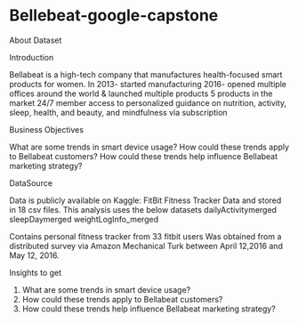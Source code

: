 # Bellebeat-google-capstone

About Dataset

Introduction

Bellabeat is a high-tech company that manufactures health-focused smart products for women.
In 2013- started manufacturing
2016- opened multiple offices around the world & launched multiple products
5 products in the market
24/7 member access to personalized guidance on nutrition, activity, sleep, health, and beauty, and mindfulness via subscription

Business Objectives

What are some trends in smart device usage?
How could these trends apply to Bellabeat customers?
How could these trends help influence Bellabeat marketing strategy?

DataSource

Data is publicly available on Kaggle: FitBit Fitness Tracker Data and stored in 18 csv files. This analysis uses the below datasets
dailyActivitymerged sleepDaymerged
weightLogInfo_merged

Contains personal fitness tracker from 33 fitbit users
Was obtained from a distributed survey via Amazon Mechanical Turk between April 12,2016 and May 12, 2016.


Insights to get
1. What are some trends in smart device usage?
2. How could these trends apply to Bellabeat customers?
3. How could these trends help influence Bellabeat marketing strategy?
